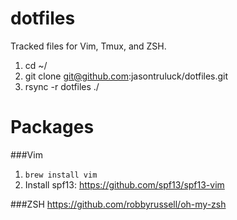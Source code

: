 dotfiles
========

Tracked files for Vim, Tmux, and ZSH.

1. cd ~/
2. git clone git@github.com:jasontruluck/dotfiles.git
3. rsync -r dotfiles ./

Packages
========

###Vim
1. `brew install vim`
2. Install spf13: https://github.com/spf13/spf13-vim

###ZSH
https://github.com/robbyrussell/oh-my-zsh
